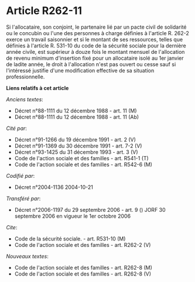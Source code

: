 # Article R262-11

Si l'allocataire, son conjoint, le partenaire lié par un pacte civil de solidarité ou le concubin ou l'une des personnes à
charge définies à l'article R. 262-2 exerce un travail saisonnier et si le montant de ses ressources, telles que définies à
l'article R. 531-10 du code de la sécurité sociale pour la dernière année civile, est supérieur à douze fois le montant
mensuel de l'allocation de revenu minimum d'insertion fixé pour un allocataire isolé au 1er janvier de ladite année, le droit
à l'allocation n'est pas ouvert ou cesse sauf si l'intéressé justifie d'une modification effective de sa situation
professionnelle.

**Liens relatifs à cet article**

_Anciens textes_:

  - Décret n°88-1111 du 12 décembre 1988 - art. 11 (M)
  - Décret n°88-1111 du 12 décembre 1988 - art. 11 (Ab)

_Cité par_:

  - Décret n°91-1266 du 19 décembre 1991 - art. 2 (V)
  - Décret n°91-1369 du 30 décembre 1991 - art. 7-2 (V)
  - Décret n°93-1425 du 31 décembre 1993 - art. 3 (V)
  - Code de l'action sociale et des familles - art. R541-1 (T)
  - Code de l'action sociale et des familles - art. R542-6 (M)

_Codifié par_:

  - Décret n°2004-1136 2004-10-21

_Transféré par_:

  - Décret n°2006-1197 du 29 septembre 2006 - art. 9 () JORF 30 septembre 2006 en vigueur le 1er octobre 2006

_Cite_:

  - Code de la sécurité sociale. - art. R531-10 (M)
  - Code de l'action sociale et des familles - art. R262-2 (V)

_Nouveaux textes_:

  - Code de l'action sociale et des familles - art. R262-8 (M)
  - Code de l'action sociale et des familles - art. R262-8 (V)
